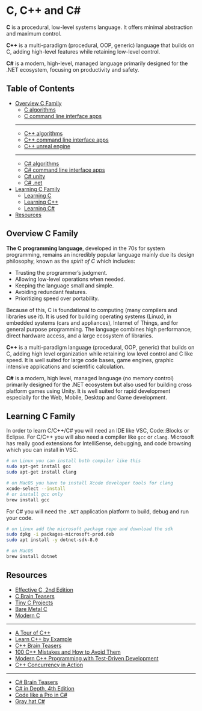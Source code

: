 # C, C++ and C\#

**C** is a procedural, low-level systems language. It offers minimal abstraction
and maximum control.

**C++** is a multi-paradigm (procedural, OOP, generic) language that builds on C,
adding high-level features while retaining low-level control.

**C#** is a modern, high-level, managed language primarily designed for the .NET
ecosystem, focusing on productivity and safety.

## Table of Contents

- [Overview C Family](#overview-c-family)
  - [C algorithms](./c_algorithms/)
  - [C command line interface apps](./c_cli/)
  ---
  - [C++ algorithms](./c++_algorithms/)
  - [C++ command line interface apps](./c++_cli/)
  - [C++ unreal engine](./c++_unreal_engine/)
  ---
  - [C# algorithms](./c#_algorithms/)
  - [C# command line interface apps](./c#_cli/)
  - [C# unity](./unity/)
  - [C# .net](./dotnet/)
- [Learning C Family](#learning-c-family)
  - [Learning C](./learning_c/)
  - [Learning C++](./learning_c++/)
  - [Learning C#](./learning_c_sharp/)
- [Resources](#resources)

## Overview C Family

**The C programming language**, developed in the 70s for system programming,
remains an incredibly popular language mainly due its design philosophy, known
as the *spirit of C* which includes:

- Trusting the programmer’s judgment.
- Allowing low-level operations when needed.
- Keeping the language small and simple.
- Avoiding redundant features.
- Prioritizing speed over portability.

Because of this, C is foundational to computing (many compilers and libraries
use it). It is used for building operating systems (Linux), in embedded systems
(cars and appliances), Internet of Things, and for general purpose programming.
The language combines high performance, direct hardware access, and a large
ecosystem of libraries.

**C++** is a multi-paradigm language (procedural, OOP, generic) that builds on
C, adding high level organization while retaining low level control and C like
speed. It is well suited for large code bases, game engines, graphic intensive
applications and scientific calculation.

**C#** is a modern, high level, managed language (no memory control) primarily
designed for the .NET ecosystem but also used for building cross platform games
using Unity. It is well suited for rapid development especially for the Web,
Mobile, Desktop and Game development.

## Learning C Family

In order to learn C/C++/C# you will need an IDE like VSC, Code::Blocks or
Eclipse. For C/C++ you will also need a compiler like `gcc` or `clang`.
Microsoft has really good extensions for IntelliSense, debugging, and code
browsing which you can install in VSC.

```sh
# on Linux you can install both compiler like this
sudo apt-get install gcc
sudo apt-get install clang

# on MacOS you have to install Xcode developer tools for clang
xcode-select --install
# or install gcc only
brew install gcc
```

For C# you will need the `.NET` application platform to build, debug and run
your code.

```sh
# on Linux add the microsoft package repo and download the sdk
sudo dpkg -i packages-microsoft-prod.deb
sudo apt install -y dotnet-sdk-8.0

# on MacOS
brew install dotnet
```

## Resources

- [Effective C, 2nd Edition]()
- [C Brain Teasers]()
- [Tiny C Projects]()
- [Bare Metal C]()
- [Modern C]()

---

- [A Tour of C++]()
- [Learn C++ by Example]()
- [C++ Brain Teasers]()
- [100 C++ Mistakes and How to Avoid Them]()
- [Modern C++ Programming with Test-Driven Development]()
- [C++ Concurrency in Action]()

---

- [C# Brain Teasers]()
- [C# in Depth, 4th Edition]()
- [Code like a Pro in C#]()
- [Gray hat C#]()
